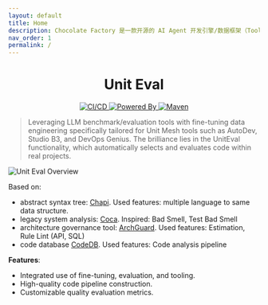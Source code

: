 ```yaml
---
layout: default
title: Home
description: Chocolate Factory 是一款开源的 AI Agent 开发引擎/数据框架（Toolkit），旨在帮助您轻松打造强大的 LLM 助手。无论您是需要生成前端页面、后端 API、SQL 图表，还是测试用例数据，Chocolate Factory 都能满足您的需求。
nav_order: 1
permalink: /
---
```


<h1 align="center">Unit Eval</h1>

<p align="center">
  <a href="https://github.com/unit-mesh/unit-eval/actions/workflows/build.yml">
    <img src="https://github.com/unit-mesh/unit-eval/actions/workflows/build.yml/badge.svg" alt="CI/CD" />
  </a>
  <a href="https://github.com/unit-mesh/chocolate-factory">
    <img src="https://img.shields.io/badge/powered_by-chocolate_factory-blue?logo=kotlin&logoColor=fff" alt="Powered By" />
  </a>
  <a href="https://central.sonatype.com/artifact/cc.unitmesh/unit-picker">
    <img src="https://img.shields.io/maven-central/v/cc.unitmesh/unit-picker"  alt="Maven"/>
  </a>
</p>

> Leveraging LLM benchmark/evaluation tools with fine-tuning data engineering specifically tailored for Unit Mesh tools
> such as AutoDev, Studio B3, and DevOps Genius. The brilliance lies in the UnitEval functionality, which automatically
> selects and evaluates code within real projects.

![Unit Eval Overview](https://unitmesh.cc/uniteval/overview.png)

Based on:

- abstract syntax tree: [Chapi](https://github.com/phodal/chapi). Used features: multiple language to same data
  structure.
- legacy system analysis: [Coca](https://github.com/phodal/coca). Inspired: Bad Smell, Test Bad Smell
- architecture governance tool: [ArchGuard](https://github.com/archguard/archguard).
  Used features: Estimation, Rule Lint (API, SQL)
- code database [CodeDB](https://github.com/archguard/codedb). Used features: Code analysis pipeline

**Features**:

- Integrated use of fine-tuning, evaluation, and tooling.
- High-quality code pipeline construction.
- Customizable quality evaluation metrics.
